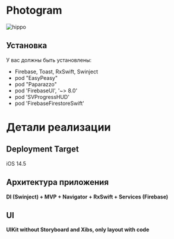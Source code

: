 # Photogram
![hippo](https://media.giphy.com/media/ZuErDJIRTjQDwpRE1e/giphy.gif)

## Установка
У вас должны быть установлены:
- Firebase, Toast, RxSwift, Swinject
- pod "EasyPeasy"
- pod "Paparazzo"
- pod 'FirebaseUI', '~> 8.0'
- pod 'SVProgressHUD'
- pod 'FirebaseFirestoreSwift' 

# Детали реализации
## Deployment Target
iOS 14.5
## Архитектура приложения
**DI (Swinject) + MVP + Navigator + RxSwift + Services (Firebase)**<br>
## UI
**UIKit without Storyboard and Xibs, only layout with code**<br>
